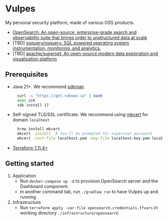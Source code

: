 # Vulpes

My personal security platform, made of various OSS products.
- [OpenSearch: An open-source, enterprise-grade search and observability suite that brings order to unstructured data at scale](https://opensearch.org/)
- [TBD] [osquery/osquery: SQL powered operating system instrumentation, monitoring, and analytics.](https://osquery.io/)
- [TBD] [apache/superset: An open-source modern data exploration and visualization platform](https://superset.apache.org/)

## Prerequisites
- Java 21+. We recommend [sdkman](https://sdkman.io/)
    ```bash
      curl -s "https://get.sdkman.io" | bash
      exec zsh
      sdk install 17
    ```
- Self-signed TLS/SSL certificate. We recommend using [mkcert](https://github.com/FiloSottile/mkcert) for domain `localhost`
    ```bash
      brew install mkcert
      mkcert -install  # You'll be prompted for superuser password 
      mkcert -cert-file localhost.pem -key-file localhost-key.pem localhost
    ```
- [Terraform 1.11.4+](https://developer.hashicorp.com/terraform)

## Getting started
  1. Application
      * Run `docker-compose up -d` to provision OpenSearch server and the Dashboard component.
      * In another command tab, run `./gradlew run` to have Vulpes up and running.
  2. Infrastructure
      * Run `terraform apply -var-file opensearch.credentials.tfvars` in working directory `./infrastructure/opensearch`
